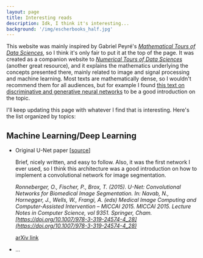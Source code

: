 ```yaml
---
layout: page
title: Interesting reads
description: Idk, I think it's interesting...
background: '/img/escherbooks_half.jpg'
---
```


This website was mainly inspired by Gabriel Peyré's [*Mathematical Tours of Data Sciences*](https://mathematical-tours.github.io/), so I think it's only fair to put it at the top of the page. It was created as a companion website to [*Numerical Tours of Data Sciences*](http://www.numerical-tours.com/) (another great resource), and it explains the mathematics underlying the concepts presented there, mainly related to image and signal processing and machine learning. Most texts are mathematically dense, so I wouldn't recommend them for all audiences, but for example I found [this text on discriminative and generative neural networks](https://mathematical-tours.github.io/book-basics-sources/neural-networks-en/NeuralNetworksEN.pdf) to be a good introduction on the topic.

I'll keep updating this page with whatever I find that is interesting. Here's the list organized by topics:

## Machine Learning/Deep Learning

- Original U-Net paper [[<ins>source</ins>](https://lmb.informatik.uni-freiburg.de/people/ronneber/u-net/)]

    Brief, nicely written, and easy to follow. Also, it was the first network I ever used, so I think this architecture was a good introduction on how to implement a convolutional network for image segmentation.

    *Ronneberger, O., Fischer, P., Brox, T. (2015). U-Net: Convolutional Networks for Biomedical Image Segmentation. In: Navab, N., Hornegger, J., Wells, W., Frangi, A. (eds) Medical Image Computing and Computer-Assisted Intervention – MICCAI 2015. MICCAI 2015. Lecture Notes in Computer Science, vol 9351. Springer, Cham. [https://doi.org/10.1007/978-3-319-24574-4_28](https://doi.org/10.1007/978-3-319-24574-4_28)*

    [arXiv link](https://arxiv.org/pdf/1505.04597.pdf)

- ...